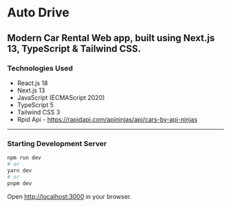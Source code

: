 # **Auto Drive**

## Modern Car Rental Web app, built using Next.js 13, TypeScript & Tailwind CSS.

### Technologies Used

-   React.js 18
-   Next.js 13
-   JavaScript (ECMAScript 2020)
-   TypeScript 5
-   Tailwind CSS 3
-   Rpid Api - https://rapidapi.com/apininjas/api/cars-by-api-ninjas

---

### Starting Development Server

```bash
npm run dev
# or
yarn dev
# or
pnpm dev
```

Open [http://localhost:3000](http://localhost:3000) in your browser.
